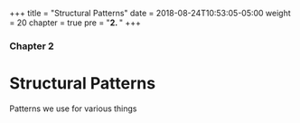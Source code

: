 +++
title = "Structural Patterns"
date = 2018-08-24T10:53:05-05:00
weight = 20
chapter = true
pre = "<b>2. </b>"
+++

### Chapter 2

# Structural Patterns

Patterns we use for various things
